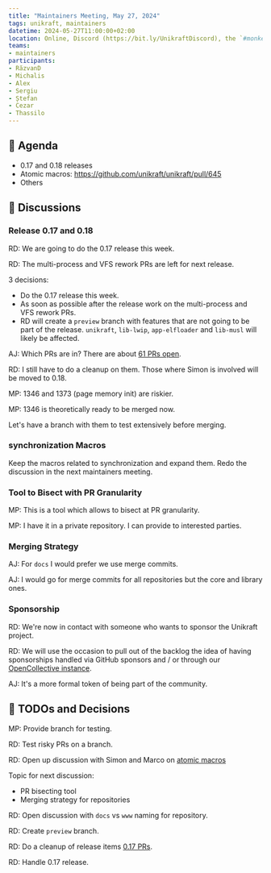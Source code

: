 ```yaml
---
title: "Maintainers Meeting, May 27, 2024"
tags: unikraft, maintainers
datetime: 2024-05-27T11:00:00+02:00
location: Online, Discord (https://bit.ly/UnikraftDiscord), the `#monkey-business` voice channel
teams:
- maintainers
participants:
- RăzvanD
- Michalis
- Alex
- Sergiu
- Ștefan
- Cezar
- Thassilo
---
```


## :dart: Agenda

* 0.17 and 0.18 releases
* Atomic macros: https://github.com/unikraft/unikraft/pull/645
* Others

## :closed_book: Discussions

### Release 0.17 and 0.18

RD: We are going to do the 0.17 release this week.

RD: The multi-process and VFS rework PRs are left for next release.

3 decisions:

* Do the 0.17 release this week.
* As soon as possible after the release work on the multi-process and VFS rework PRs.
* RD will create a `preview` branch with features that are not going to be part of the release.
  `unikraft`, `lib-lwip`, `app-elfloader` and `lib-musl` will likely be affected.

AJ: Which PRs are in?
There are about [61 PRs open](https://github.com/unikraft/unikraft/milestone/19).

RD: I still have to do a cleanup on them.
Those where Simon is involved will be moved to 0.18.

MP: 1346 and 1373 (page memory init) are riskier.

MP: 1346 is theoretically ready to be merged now.

Let's have a branch with them to test extensively before merging.

### synchronization Macros

Keep the macros related to synchronization and expand them.
Redo the discussion in the next maintainers meeting.

### Tool to Bisect with PR Granularity

MP: This is a tool which allows to bisect at PR granularity.

MP: I have it in a private repository.
I can provide to interested parties.

### Merging Strategy

AJ: For `docs` I would prefer we use merge commits.

AJ: I would go for merge commits for all repositories but the core and library ones.

### Sponsorship

RD: We're now in contact with someone who wants to sponsor the Unikraft project.

RD: We will use the occasion to pull out of the backlog the idea of having sponsorships handled via GitHub sponsors and / or through our [OpenCollective instance](https://opencollective.com/unikraft).

AJ: It's a more formal token of being part of the community.

## :wrench: TODOs and Decisions

MP: Provide branch for testing.

RD: Test risky PRs on a branch.

RD: Open up discussion with Simon and Marco on [atomic macros](https://github.com/unikraft/unikraft/pull/645)

Topic for next discussion:

* PR bisecting tool
* Merging strategy for repositories

RD: Open discussion with `docs` vs `www` naming for repository.

RD: Create `preview` branch.

RD: Do a cleanup of release items [0.17 PRs](https://github.com/unikraft/unikraft/milestone/19).

RD: Handle 0.17 release.

